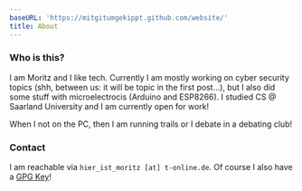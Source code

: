 ```yaml
---
baseURL: 'https://mitgitumgekippt.github.com/website/'
title: About
---
```



### Who is this?
I am Moritz and I like tech. Currently I am mostly working on cyber security topics (shh, between us: it will be topic in the first post...), but I also did some stuff with microelectrocis (Arduino and ESP8266). I studied CS @ Saarland University and I am currently open for work!

When I not on the PC, then I am running trails or I debate in a debating club! 

### Contact

I am reachable via `hier_ist_moritz [at] t-online.de`. 
Of course I also have a [GPG Key](/moritzGPGpublic.asc)!
